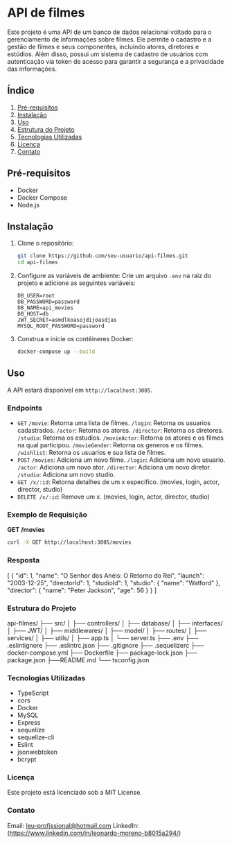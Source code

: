 # API de filmes
Este projeto é uma API de um banco de dados relacional voltado para o gerenciamento de informações sobre filmes. Ele permite o cadastro e a gestão de filmes e seus componentes, incluindo atores, diretores e estúdios. Além disso, possui um sistema de cadastro de usuários com autenticação via token de acesso para garantir a segurança e a privacidade das informações.

## Índice

1. [Pré-requisitos](#pré-requisitos)
2. [Instalação](#instalação)
3. [Uso](#uso)
4. [Estrutura do Projeto](#estrutura-do-projeto)
5. [Tecnologias Utilizadas](#tecnologias-utilizadas)
6. [Licença](#licença)
7. [Contato](#contato)

## Pré-requisitos

- Docker
- Docker Compose
- Node.js

## Instalação

1. Clone o repositório:
    ```bash
    git clone https://github.com/seu-usuario/api-filmes.git
    cd api-filmes
    ```

2. Configure as variáveis de ambiente:
    Crie um arquivo `.env` na raiz do projeto e adicione as seguintes variáveis:
    ```plaintext
    DB_USER=root
    DB_PASSWORD=password
    DB_NAME=api_movies
    DB_HOST=db
    JWT_SECRET=asmdlkoasojdijoasdjas
    MYSQL_ROOT_PASSWORD=password
    ```

3. Construa e inicie os contêineres Docker:
    ```bash
    docker-compose up --build
    ```

## Uso

A API estará disponível em `http://localhost:3005`.

### Endpoints

- `GET` 
    `/movie`: Retorna uma lista de filmes.
    `/login`: Retorna os usuarios cadastrados.
    `/actor`: Retorna os atores.
    `/director`: Retorna os diretores.
    `/studio`: Retorna os estudios.
    `/movieActor`: Retorna os atores e os filmes na qual participou.
    `/movieGender`: Retorna os generos e os filmes.
    `/wishlist`: Retorna os usuarios e sua lista de filmes.
- `POST`
    `/movies`: Adiciona um novo filme.
    `/login`: Adiciona um novo usuario.
    `/actor`: Adiciona um novo ator.
    `/director`:  Adiciona um novo diretor.
    `/studio`: Adiciona um novo studio.
- `GET /x/:id`: Retorna detalhes de um x específico. (movies, login, actor, director, studio)
- `DELETE /x/:id`: Remove um x. (movies, login, actor, director, studio)

### Exemplo de Requisição

**GET /movies**

```bash
curl -X GET http://localhost:3005/movies
```

### Resposta
[
  {
    "id": 1,
    "name": "O Senhor dos Anéis: O Retorno do Rei",
    "launch": "2003-12-25",
    "directorId": 1,
    "studioId": 1,
    "studio": {
      "name": "Watford"
    },
    "director": {
      "name": "Peter Jackson",
      "age": 56
    }
  }
]

### Estrutura do Projeto

api-filmes/
├── src/
│   ├── controllers/
│   ├── database/
│   ├── interfaces/
│   ├── JWT/
│   ├── middlewares/
│   ├── model/
│   ├── routes/
│   ├── services/
│   ├── utils/
│   ├── app.ts
│   └── server.ts
├── .env
├── .eslintignore
├── .eslintrc.json
├── .gitignore
├── .sequelizerc
├── docker-compose.yml
├── Dockerfile
├── package-lock.json
├── package.json
├──README.md
└── tsconfig.json

### Tecnologias Utilizadas

- TypeScript
- cors
- Docker
- MySQL
- Express
- sequelize
- sequelize-cli
- Eslint
- jsonwebtoken
- bcrypt

### Licença

Este projeto está licenciado sob a MIT License.

### Contato

Email: leu-profissional@hotmail.com
LinkedIn: (https://www.linkedin.com/in/leonardo-moreno-b8015a294/)
